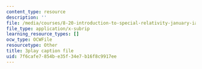 ```yaml
---
content_type: resource
description: ''
file: /media/courses/8-20-introduction-to-special-relativity-january-iap-2021/7f6cafe7854be35f34e7b16f8c9917ee_CPaFPYeVKoY.srt
file_type: application/x-subrip
learning_resource_types: []
ocw_type: OCWFile
resourcetype: Other
title: 3play caption file
uid: 7f6cafe7-854b-e35f-34e7-b16f8c9917ee
---
```

